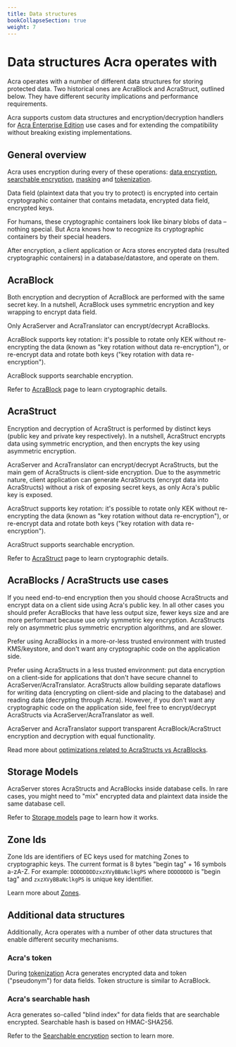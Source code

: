 ```yaml
---
title: Data structures
bookCollapseSection: true
weight: 7
---
```


# Data structures Acra operates with

Acra operates with a number of different data structures for storing protected data. Two historical ones are AcraBlock and AcraStruct, outlined below. They have different security implications and performance requirements. 

Acra supports custom data structures and encryption/decryption handlers for [Acra Enterprise Edition](/acra/enterprise-edition) use cases and for extending the compatibility without breaking existing implementations. 


## General overview

Acra uses encryption during every of these operations: [data encryption](/acra/security-controls/encryption/), [searchable encryption](/acra/security-controls/searchable-encryption/), [masking](/acra/security-controls/masking/) and [tokenization](/acra/security-controls/tokenization/).

Data field (plaintext data that you try to protect) is encrypted into certain cryptographic container that contains metadata, encrypted data field, encrypted keys. 

For humans, these cryptographic containers look like binary blobs of data – nothing special. But Acra knows how to recognize its cryptographic containers by their special headers.

After encryption, a client application or Acra stores encrypted data (resulted cryptographic containers) in a database/datastore, and operate on them.

## AcraBlock

Both encryption and decryption of AcraBlock are performed with the same secret key. In a nutshell, AcraBlock uses symmetric encryption and key wrapping to encrypt data field.

Only AcraServer and AcraTranslator can encrypt/decrypt AcraBlocks. 

AcraBlock supports key rotation: it's possible to rotate only KEK without re-encrypting the data (known as "key rotation without data re-encryption"), or re-encrypt data and rotate both keys ("key rotation with data re-encryption").

AcraBlock supports searchable encryption.

Refer to [AcraBlock](/acra/acra-in-depth/data-structures/acrablock) page to learn cryptographic details.


## AcraStruct

Encryption and decryption of AcraStruct is performed by distinct keys (public key and private key respectively). In a nutshell, AcraStruct encrypts data using symmetric encryption, and then encrypts the key using asymmetric encryption. 

AcraServer and AcraTranslator can encrypt/decrypt AcraStructs, but the main gem of AcraStructs is client-side encryption. Due to the asymmetric nature, client application can generate AcraStructs (encrypt data into AcraStructs) without a risk of exposing secret keys, as only Acra's public key is exposed.

AcraStruct supports key rotation: it's possible to rotate only KEK without re-encrypting the data (known as "key rotation without data re-encryption"), or re-encrypt data and rotate both keys ("key rotation with data re-encryption").

AcraStruct supports searchable encryption.

Refer to [AcraStruct](/acra/acra-in-depth/data-structures/acrastruct) page to learn cryptographic details.


## AcraBlocks / AcraStructs use cases

If you need end-to-end encryption then you should choose AcraStructs and encrypt data on a client side using Acra's public key. In all other cases you should prefer AcraBlocks that have less output size, fewer keys size and are more performant because use only symmetric key encryption. AcraStructs rely on asymmetric plus symmetric encryption algorithms, and are slower. 

Prefer using AcraBlocks in a more-or-less trusted environment with trusted KMS/keystore, and don't want any cryptographic code on the application side.

Prefer using AcraStructs in a less trusted environment: put data encryption on a client-side for applications that don't have secure channel to AcraServer/AcraTranslator. AcraStructs allow building separate dataflows for writing data (encrypting on client-side and placing to the database) and reading data (decrypting through Acra). However, if you don't want any cryptographic code on the application side, feel free to encrypt/decrypt AcraStructs via AcraServer/AcraTranslator as well.

AcraServer and AcraTranslator support transparent AcraBlock/AcraStruct encryption and decryption with equal functionality.

Read more about [optimizations related to AcraStructs vs AcraBlocks](/acra/configuring-maintaining/optimizations/acrastructs_vs_acrablocks/).


## Storage Models

AcraServer stores AcraStructs and AcraBlocks inside database cells. In rare cases, you might need to "mix" encrypted data and plaintext data inside the same database cell. 

Refer to [Storage models](/acra/acra-in-depth/data-structures/storage-models) page to learn how it works.


## Zone Ids

Zone Ids are identifiers of EC keys used for matching Zones to cryptographic keys. The current format is 8 bytes "begin tag" + 16 symbols a-zA-Z. For example: `DDDDDDDDzxzXVyBBaNclkgPS` where `DDDDDDDD` is "begin tag" and `zxzXVyBBaNclkgPS` is unique key identifier. 

Learn more about [Zones](/acra/security-controls/zones/).


## Additional data structures
  
Additionally, Acra operates with a number of other data structures that enable different security mechanisms.


### Acra's token

During [tokenization](/acra/security-controls/tokenization/) Acra generates encrypted data and token ("pseudonym") for data fields. Token structure is similar to AcraBlock.

  
### Acra's searchable hash

Acra generates so-called "blind index" for data fields that are searchable encrypted. Searchable hash is based on HMAC-SHA256. 

Refer to the [Searchable encryption](/acra/security-controls/searchable-encryption/) section to learn more.  

